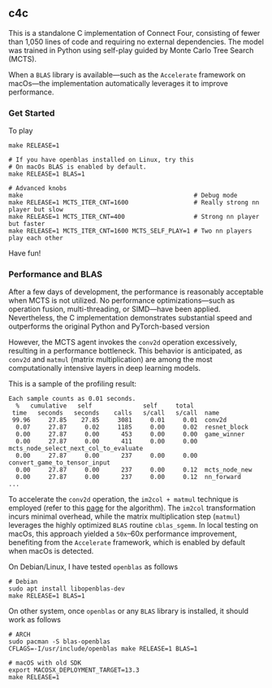 ## c4c

This is a standalone C implementation of Connect Four, consisting of fewer than
1,050 lines of code and requiring no external dependencies. The model was
trained in Python using self-play guided by Monte Carlo Tree Search (MCTS).

When a `BLAS` library is available—such as the `Accelerate` framework on
macOs—the implementation automatically leverages it to improve performance.

### Get Started

To play
```
make RELEASE=1

# If you have openblas installed on Linux, try this
# On macOs BLAS is enabled by default.
make RELEASE=1 BLAS=1

# Advanced knobs
make                                               # Debug mode
make RELEASE=1 MCTS_ITER_CNT=1600                  # Really strong nn player but slow
make RELEASE=1 MCTS_ITER_CNT=400                   # Strong nn player but faster
make RELEASE=1 MCTS_ITER_CNT=1600 MCTS_SELF_PLAY=1 # Two nn players play each other

```
Have fun!

### Performance and BLAS

After a few days of development, the performance is reasonably acceptable when
MCTS is not utilized. No performance optimizations—such as operation fusion,
multi-threading, or SIMD—have been applied. Nevertheless, the C implementation
demonstrates substantial speed and outperforms the original Python and
PyTorch-based version

However, the MCTS agent invokes the `conv2d` operation excessively, resulting in
a performance bottleneck. This behavior is anticipated, as `conv2d` and `matmul`
(matrix multiplication) are among the most computationally intensive layers in
deep learning models.


This is a sample of the profiling result:
```
Each sample counts as 0.01 seconds.
  %   cumulative   self              self     total
 time   seconds   seconds    calls   s/call   s/call  name
 99.96     27.85    27.85     3081     0.01     0.01  conv2d
  0.07     27.87     0.02     1185     0.00     0.02  resnet_block
  0.00     27.87     0.00      453     0.00     0.00  game_winner
  0.00     27.87     0.00      411     0.00     0.00  mcts_node_select_next_col_to_evaluate
  0.00     27.87     0.00      237     0.00     0.00  convert_game_to_tensor_input
  0.00     27.87     0.00      237     0.00     0.12  mcts_node_new
  0.00     27.87     0.00      237     0.00     0.12  nn_forward
...
```

To accelerate the `conv2d` operation, the `im2col + matmul` technique is employed
(refer to this
[page](https://cs231n.github.io/convolutional-networks/#:~:text=Implementation%20as%20Matrix,output%20dimension%20[55x55x96].)
for the algorithm).
The `im2col` transformation incurs minimal
overhead, while the matrix multiplication step (`matmul`) leverages the highly
optimized `BLAS` routine `cblas_sgemm`. In local testing on macOs, this approach
yielded a `50x`–60x performance improvement, benefiting from the `Accelerate`
framework, which is enabled by default when macOs is detected.

On Debian/Linux, I have tested `openblas` as follows
```
# Debian
sudo apt install libopenblas-dev
make RELEASE=1 BLAS=1
```

On other system, once `openblas` or any `BLAS` library is installed, it should
work as follows
```
# ARCH
sudo pacman -S blas-openblas
CFLAGS=-I/usr/include/openblas make RELEASE=1 BLAS=1

# macOS with old SDK
export MACOSX_DEPLOYMENT_TARGET=13.3
make RELEASE=1
```
